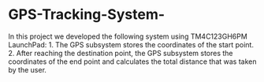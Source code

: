 # GPS-Tracking-System-
In this project we developed the following system using TM4C123GH6PM LaunchPad: 1. The GPS subsystem stores the coordinates of the start point. 2. After reaching the destination point, the GPS subsystem stores the coordinates of the end point and calculates the total distance that was taken by the user.
